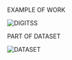 EXAMPLE OF WORK

![DIGITSS](https://github.com/H1core/AIUnityCourseWork/assets/119301470/a8b78ab6-d343-4613-a6bd-73dca54417df)

PART OF DATASET

![DATASET](https://github.com/H1core/AIUnityCourseWork/assets/119301470/f2cb845a-a337-4a78-bd4f-ee94933d9bcd)
